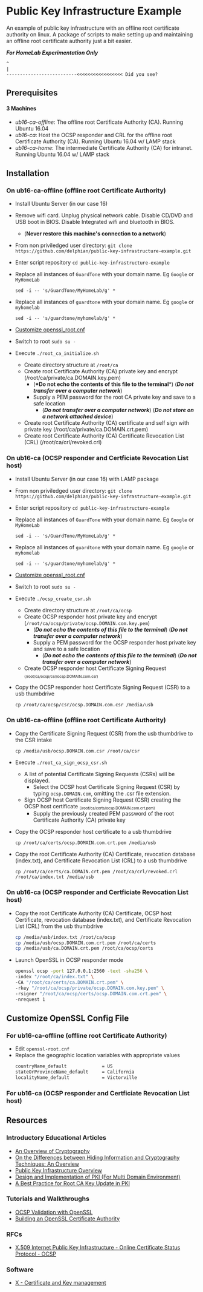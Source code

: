 # Public Key Infrastructure Example
An example of public key infrastructure with an offline root certificate authority on linux. A package of scripts to make setting up and maintaining an offline root certificate authority just a bit easier.

__***For HomeLab Experimentation Only***__
```
^
|
--------------------------<<<<<<<<<<<<<<<<< Did you see?
```

## Prerequisites

#### 3 Machines
 - *ub16-ca-offline*: The offline root Certificate Authority (CA). Running Ubuntu 16.04
 - *ub16-ca*: Host the OCSP responder and CRL for the offline root Certificate Authority (CA). Running Ubuntu 16.04 w/ LAMP stack
 - *ub16-ca-home*: The intermediate Certificate Authority (CA) for intranet. Running Ubuntu 16.04 w/ LAMP stack
 
## Installation

### On ub16-ca-offline (offline root Certificate Authority)
* Install Ubuntu Server (in our case 16)
* Remove wifi card. Unplug physical network cable. Disable CD/DVD and USB boot in BIOS. Disable Integrated wifi and bluetooth in BIOS.
  * (__Never restore this machine's connection to a network__)
* From non priviledged user directory: `git clone https://github.com/delphian/public-key-infrastructure-example.git`
* Enter script repository `cd public-key-infrastructure-example`
* Replace all instances of `GuardTone` with your domain name. Eg `Google` or `MyHomeLab`

    ```
    sed -i -- 's/GuardTone/MyHomeLab/g' *
    ```
* Replace all instances of `guardtone` with your domain name. Eg `google` or `myhomelab`

    ```
    sed -i -- 's/guardtone/myhomelab/g' *
    ```
* [Customize openssl_root.cnf](https://github.com/delphian/public-key-infrastructure-example/blob/master/README.md#customize-openssl-config-file)
* Switch to root `sudo su -`
* Execute `./root_ca_initialize.sh`
  * Create directory structure at `/root/ca`
  * Create root Certificate Authority (CA) private key and encrypt (/root/ca/private/ca.DOMAIN.key.pem)
    * (__*Do not echo the contents of this file to the terminal__*) (__*Do not transfer over a computer network*__)
    * Supply a PEM password for the root CA private key and save to a safe location
      * (__*Do not transfer over a computer network*__) (__*Do not store on a network attached device*__)
  * Create root Certificate Authority (CA) certificate and self sign with private key (/root/ca/private/ca.DOMAIN.crt.pem)
  * Create root Certificate Authority (CA) Certificate Revocation List (CRL) (/root/ca/crl/revoked.crl)

### On ub16-ca (OCSP responder and Certficiate Revocation List host)
* Install Ubuntu Server (in our case 16) with LAMP package
* From non priviledged user directory: `git clone https://github.com/delphian/public-key-infrastructure-example.git`
* Enter script repository `cd public-key-infrastructure-example`
* Replace all instances of `GuardTone` with your domain name. Eg `Google` or `MyHomeLab`

    ```
    sed -i -- 's/GuardTone/MyHomeLab/g' *
    ```
* Replace all instances of `guardtone` with your domain name. Eg `google` or `myhomelab`

    ```
    sed -i -- 's/guardtone/myhomelab/g' *
    ```
* [Customize openssl_root.cnf](https://github.com/delphian/public-key-infrastructure-example/blob/master/README.md#customize-openssl-config-file)
* Switch to root `sudo su -`
* Execute `./ocsp_create_csr.sh`
  * Create directory structure at `/root/ca/ocsp`
  * Create OCSP responder host private key and encrypt (`/root/ca/ocsp/private/ocsp.DOMAIN.com.key.pem`)
    * (__*Do not echo the contents of this file to the terminal*__) (__*Do not transfer over a computer network*__)
    * Supply a PEM password for the OCSP responder host private key and save to a safe location
      * (__*Do not echo the contents of this file to the terminal*__) (__*Do not transfer over a computer network*__)
  * Create OCSP responder host Certificate Signing Request <sub><small>(/root/ca/ocsp/csr/ocsp.DOMAIN.com.csr)</small></sub>
* Copy the OCSP responder host Certificate Signing Request (CSR) to a usb thumbdrive

    ```
    cp /root/ca/ocsp/csr/ocsp.DOMAIN.com.csr /media/usb
    ```

### On ub16-ca-offline (offline root Certificate Authority)
* Copy the Certificate Signing Request (CSR) from the usb thumbdrive to the CSR intake

    ```
    cp /media/usb/ocsp.DOMAIN.com.csr /root/ca/csr
    ```
* Execute `./root_ca_sign_ocsp_csr.sh`
  * A list of potential Certificate Signing Requests (CSRs) will be displayed.
    * Select the OCSP host Certificate Signing Request (CSR) by typing `ocsp.DOMAIN.com`, omitting the .csr file extension.
  * Sign OCSP host Certificate Signing Request (CSR) creating the OCSP host certificate <sub><small>(/root/ca/certs/ocsp.DOMAIN.com.crt.pem)</small></sub>
    * Supply the previously created PEM password of the root Certificate Authority (CA) private key
* Copy the OCSP responder host certificate to a usb thumbdrive

    ```
    cp /root/ca/certs/ocsp.DOMAIN.com.crt.pem /media/usb
    ```
* Copy the root Certificate Authority (CA) Certificate, revocation database (index.txt), and Certificate Revocation List (CRL) to a usb thumbdrive

    ```
    cp /root/ca/certs/ca.DOMAIN.crt.pem /root/ca/crl/revoked.crl /root/ca/index.txt /media/usb
    ```

### On ub16-ca (OCSP responder and Certficiate Revocation List host)
* Copy the root Certificate Authority (CA) Certificate, OCSP host Certificate, revocation database (index.txt), and Certificate Revocation List (CRL) from the usb thumbdrive

   ```bash
   cp /media/usb/index.txt /root/ca/ocsp
   cp /media/usb/ocsp.DOMAIN.com.crt.pem /root/ca/certs
   cp /media/usb/ca.DOMAIN.crt.pem /root/ca/ocsp/certs
   ```
    
* Launch OpenSSL in OCSP responder mode

    ```bash
    openssl ocsp -port 127.0.0.1:2560 -text -sha256 \
    -index "/root/ca/index.txt" \
    -CA "/root/ca/certs/ca.DOMAIN.crt.pem" \
    -rkey "/root/ca/ocsp/private/ocsp.DOMAIN.com.key.pem" \
    -rsigner "/root/ca/ocsp/certs/ocsp.DOMAIN.com.crt.pem" \
    -nrequest 1
    ```

## Customize OpenSSL Config File

### For ub16-ca-offline (offline root Certificate Authority)
* Edit `openssl-root.cnf`
* Replace the geographic location variables with appropriate values
    ```bash
    countryName_default             = US
    stateOrProvinceName_default     = California
    localityName_default            = Victorville
    ```

### For ub16-ca (OCSP responder and Certficiate Revocation List host)

## Resources

### Introductory Educational Articles
* [An Overview of Cryptography](https://www.cs.princeton.edu/~chazelle/courses/BIB/overview-crypto.pdf)
* [On the Differences between Hiding Information and Cryptography Techniques: An Overview](https://scialert.net/fulltextmobile/?doi=jas.2010.1650.1655)
* [Public Key Infrastructure
Overview](http://highsecu.free.fr/db/outils_de_securite/cryptographie/pki/publickey.pdf)
* [Design and Implementation of PKI (For Multi Domain
Environment)](https://pdfs.semanticscholar.org/cfb9/77539d4a214766adc3a4a56f57a5a464b9cf.pdf)
* [A Best Practice for Root CA Key Update in PKI](https://link.springer.com/content/pdf/10.1007%2F978-3-540-24852-1_20.pdf)

### Tutorials and Walkthroughs
* [OCSP Validation with OpenSSL](https://akshayranganath.github.io/OCSP-Validation-With-Openssl/)
* [Building an OpenSSL Certificate Authority](https://devcentral.f5.com/s/articles/building-an-openssl-certificate-authority-introduction-and-design-considerations-for-elliptical-curves-27720)

### RFCs
* [X.509 Internet Public Key Infrastructure - Online Certificate Status Protocol - OCSP](https://tools.ietf.org/html/rfc6960)

### Software
* [X - Certificate and Key management](https://www.hohnstaedt.de/xca/)
